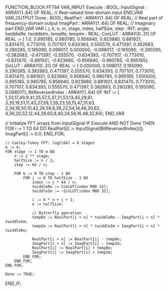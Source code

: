 FUNCTION_BLOCK FFT64
VAR_INPUT
    Execute      : BOOL;
    InputSignal  : ARRAY[1..64] OF REAL; // Real-valued time-domain input
END_VAR
VAR_OUTPUT
    Done         : BOOL;
    RealPart     : ARRAY[1..64] OF REAL; // Real part of frequency-domain output
    ImagPart     : ARRAY[1..64] OF REAL; // Imaginary part
END_VAR
VAR
    i, j, k, n, m, stage, index, halfSize, step : INT;
    angle, twiddleRe, twiddleIm, tempRe, tempIm : REAL;
    CosLUT : ARRAY[0..31] OF REAL := [
        1.0, 0.995185, 0.980785, 0.956940, 0.923880, 0.881921, 0.831470, 0.773010,
        0.707107, 0.634393, 0.555570, 0.471397, 0.382683, 0.290285, 0.195090, 0.098017,
        0.000000, -0.098017, -0.195090, -0.290285, -0.382683, -0.471397, -0.555570, -0.634393,
        -0.707107, -0.773010, -0.831470, -0.881921, -0.923880, -0.956940, -0.980785, -0.995185];
    SinLUT : ARRAY[0..31] OF REAL := [
        0.000000, 0.098017, 0.195090, 0.290285, 0.382683, 0.471397, 0.555570, 0.634393,
        0.707107, 0.773010, 0.831470, 0.881921, 0.923880, 0.956940, 0.980785, 0.995185,
        1.000000, 0.995185, 0.980785, 0.956940, 0.923880, 0.881921, 0.831470, 0.773010,
        0.707107, 0.634393, 0.555570, 0.471397, 0.382683, 0.290285, 0.195090, 0.098017];
    BitReversedIndex : ARRAY[1..64] OF INT := [
        1,33,17,49,9,41,25,57,5,37,21,53,13,45,29,61,
        3,35,19,51,11,43,27,59,7,39,23,55,15,47,31,63,
        2,34,18,50,10,42,26,58,6,38,22,54,14,46,30,62,
        4,36,20,52,12,44,28,60,8,40,24,56,16,48,32,64];
END_VAR

// Initialize FFT arrays from InputSignal
IF Execute AND NOT Done THEN
    FOR i := 1 TO 64 DO
        RealPart[i] := InputSignal[BitReversedIndex[i]];
        ImagPart[i] := 0.0;
    END_FOR;

    // Cooley-Tukey FFT: log2(64) = 6 stages
    m := 6;
    FOR stage := 1 TO m DO
        n := 2 ** stage;
        halfSize := n / 2;
        step := 64 / n;

        FOR k := 0 TO step - 1 DO
            FOR j := 0 TO halfSize - 1 DO
                index := j * 64 / n;
                twiddleRe := CosLUT[index MOD 32];
                twiddleIm := -SinLUT[index MOD 32];

                i := k * n + j + 1;
                n := halfSize;

                // Butterfly operation
                tempRe := RealPart[i + n] * twiddleRe - ImagPart[i + n] * twiddleIm;
                tempIm := RealPart[i + n] * twiddleIm + ImagPart[i + n] * twiddleRe;

                RealPart[i + n] := RealPart[i] - tempRe;
                ImagPart[i + n] := ImagPart[i] - tempIm;
                RealPart[i] := RealPart[i] + tempRe;
                ImagPart[i] := ImagPart[i] + tempIm;
            END_FOR;
        END_FOR;
    END_FOR;

    Done := TRUE;
END_IF;

